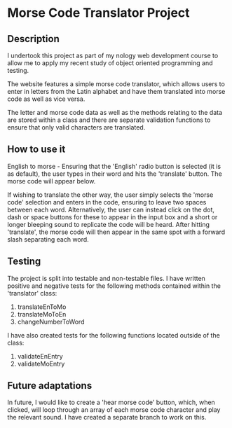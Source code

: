 # Morse Code Translator Project

## Description

I undertook this project as part of my nology web development course to allow me to apply my recent study of object oriented programming and testing.

The website features a simple morse code translator, which allows users to enter in letters from the Latin alphabet and have them translated into morse code as well as vice versa.

The letter and morse code data as well as the methods relating to the data are stored within a class and there are separate validation functions to ensure that only valid characters are translated.

## How to use it

English to morse - Ensuring that the 'English' radio button is selected (it is as default), the user types in their word and hits the 'translate' button. The morse code will appear below.

If wishing to translate the other way, the user simply selects the 'morse code' selection and enters in the code, ensuring to leave two spaces between each word. Alternatively, the user can instead click on the dot, dash or space buttons for these to appear in the input box and a short or longer bleeping sound to replicate the code will be heard. After hitting 'translate', the morse code will then appear in the same spot with a forward slash separating each word.

## Testing

The project is split into testable and non-testable files. I have written positive and negative tests for the following methods contained within the 'translator' class:

1. translateEnToMo
2. translateMoToEn
3. changeNumberToWord

I have also created tests for the following functions located outside of the class:

1. validateEnEntry
2. validateMoEntry

## Future adaptations

In future, I would like to create a 'hear morse code' button, which, when clicked, will loop through an array of each morse code character and play the relevant sound. I have created a separate branch to work on this.
